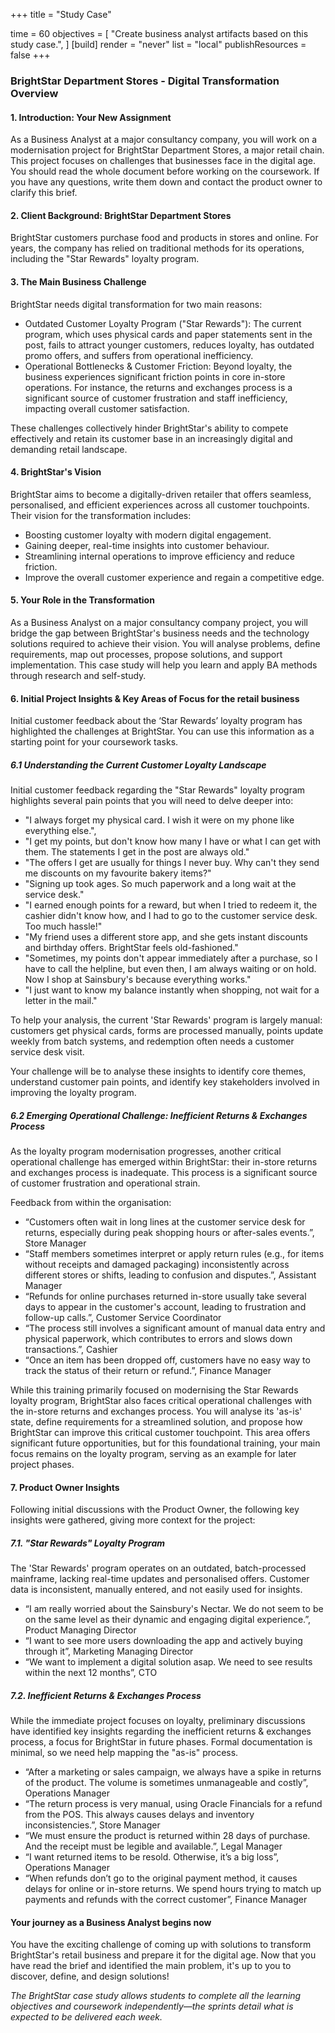 +++
title = "Study Case"

time = 60
objectives = [
    "Create business analyst artifacts based on this study case.",
]
[build]
  render = "never"
  list = "local"
  publishResources = false
+++

### BrightStar Department Stores  - Digital Transformation Overview

#### 1. Introduction: Your New Assignment 
As a Business Analyst at a major consultancy company, you will work on a modernisation project for BrightStar Department Stores, a major retail chain. This project focuses on challenges that businesses face in the digital age.  
You should read the whole document before working on the coursework. If you have any questions, write them down and contact the product owner to clarify this brief. 

#### 2. Client Background: BrightStar Department Stores    
BrightStar customers purchase food and products in stores and online. For years, the company has relied on traditional methods for its operations, including the "Star Rewards" loyalty program. 
 
#### 3. The Main Business Challenge 
BrightStar needs digital transformation for two main reasons: 
- Outdated Customer Loyalty Program ("Star Rewards"): The current program, which uses physical cards and paper statements sent in the post, fails to attract younger customers, reduces loyalty, has outdated promo offers, and suffers from operational inefficiency. 
- Operational Bottlenecks & Customer Friction: Beyond loyalty, the business experiences significant friction points in core in-store operations. For instance, the returns and exchanges process is a significant source of customer frustration and staff inefficiency, impacting overall customer satisfaction. 

These challenges collectively hinder BrightStar's ability to compete effectively and retain its customer base in an increasingly digital and demanding retail landscape. 

#### 4. BrightStar's Vision    
BrightStar aims to become a digitally-driven retailer that offers seamless, personalised, and efficient experiences across all customer touchpoints. Their vision for the transformation includes: 
- Boosting customer loyalty with modern digital engagement. 
- Gaining deeper, real-time insights into customer behaviour. 
- Streamlining internal operations to improve efficiency and reduce friction. 
- Improve the overall customer experience and regain a competitive edge. 

#### 5. Your Role in the Transformation 
As a Business Analyst on a major consultancy company project, you will bridge the gap between BrightStar's business needs and the technology solutions required to achieve their vision. You will analyse problems, define requirements, map out processes, propose solutions, and support implementation. This case study will help you learn and apply BA methods through research and self-study. 
 
#### 6. Initial Project Insights & Key Areas of Focus for the retail business
Initial customer feedback about the ‘Star Rewards’ loyalty program has highlighted the challenges at BrightStar. You can use this information as a starting point for your coursework tasks. 

##### 6.1 Understanding the Current Customer Loyalty Landscape 
Initial customer feedback regarding the "Star Rewards" loyalty program highlights several pain points that you will need to delve deeper into: 
- "I always forget my physical card. I wish it were on my phone like everything else.",  
- "I get my points, but don't know how many I have or what I can get with them. The statements I get in the post are always old." 
- "The offers I get are usually for things I never buy. Why can't they send me discounts on my favourite bakery items?" 
- "Signing up took ages. So much paperwork and a long wait at the service desk." 
- "I earned enough points for a reward, but when I tried to redeem it, the cashier didn't know how, and I had to go to the customer service desk. Too much hassle!" 
- "My friend uses a different store app, and she gets instant discounts and birthday offers. BrightStar feels old-fashioned." 
- "Sometimes, my points don't appear immediately after a purchase, so I have to call the helpline, but even then, I am always waiting or on hold. Now I shop at Sainsbury's because everything works." 
- "I just want to know my balance instantly when shopping, not wait for a letter in the mail." 
 
To help your analysis, the current 'Star Rewards' program is largely manual: customers get physical cards, forms are processed manually, points update weekly from batch systems, and redemption often needs a customer service desk visit. 
 
Your challenge will be to analyse these insights to identify core themes, understand customer pain points, and identify key stakeholders involved in improving the loyalty program. 

##### 6.2 Emerging Operational Challenge: Inefficient Returns & Exchanges Process 
As the loyalty program modernisation progresses, another critical operational challenge has emerged within BrightStar: their in-store returns and exchanges process is inadequate. This process is a significant source of customer frustration and operational strain. 
 
Feedback from within the organisation: 
- “Customers often wait in long lines at the customer service desk for returns, especially during peak shopping hours or after-sales events.”, Store Manager 
- “Staff members sometimes interpret or apply return rules (e.g., for items without receipts and damaged packaging) inconsistently across different stores or shifts, leading to confusion and disputes.”, Assistant Manager 
- “Refunds for online purchases returned in-store usually take several days to appear in the customer's account, leading to frustration and follow-up calls.”, Customer Service Coordinator 
- “The process still involves a significant amount of manual data entry and physical paperwork, which contributes to errors and slows down transactions.”, Cashier 
- “Once an item has been dropped off, customers have no easy way to track the status of their return or refund.”, Finance Manager 
 
While this training primarily focused on modernising the Star Rewards loyalty program, BrightStar also faces critical operational challenges with the in-store returns and exchanges process. You will analyse its 'as-is' state, define requirements for a streamlined solution, and propose how BrightStar can improve this critical customer touchpoint. This area offers significant future opportunities, but for this foundational training, your main focus remains on the loyalty program, serving as an example for later project phases. 

#### 7. Product Owner Insights 
Following initial discussions with the Product Owner, the following key insights were gathered, giving more context for the project: 

##### 7.1. "Star Rewards" Loyalty Program 
The 'Star Rewards' program operates on an outdated, batch-processed mainframe, lacking real-time updates and personalised offers. Customer data is inconsistent, manually entered, and not easily used for insights.
- “I am really worried about the Sainsbury's Nectar. We do not seem to be on the same level as their dynamic and engaging digital experience.”, Product Managing Director 
- “I want to see more users downloading the app and actively buying through it”, Marketing Managing Director
- “We want to implement a digital solution asap. We need to see results within the next 12 months”, CTO

##### 7.2. Inefficient Returns & Exchanges Process 
While the immediate project focuses on loyalty, preliminary discussions have identified key insights regarding the inefficient returns & exchanges process, a focus for BrightStar in future phases. Formal documentation is minimal, so we need help mapping the "as-is" process. 
 
- “After a marketing or sales campaign, we always have a spike in returns of the product. The volume is sometimes unmanageable and costly”, Operations Manager  
- “The return process is very manual, using Oracle Financials for a refund from the POS. This always causes delays and inventory inconsistencies.”, Store Manager 
- “We must ensure the product is returned within 28 days of purchase. And the receipt must be legible and available.”, Legal Manager 
- “I want returned items to be resold. Otherwise, it’s a big loss”, Operations Manager  
- “When refunds don’t go to the original payment method, it causes delays for online or in-store returns. We spend hours trying to match up payments and refunds with the correct customer”, Finance Manager 

#### Your journey as a Business Analyst begins now  
You have the exciting challenge of coming up with solutions to transform BrightStar's retail business and prepare it for the digital age. Now that you have read the brief and identified the main problem, it's up to you to discover, define, and design solutions! 
 
_The BrightStar case study allows students to complete all the learning objectives and coursework independently—the sprints detail what is expected to be delivered each week._

